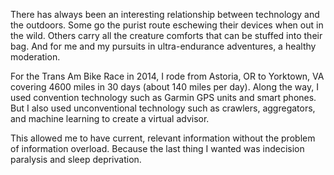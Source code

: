 
There has always been an interesting relationship between technology and the outdoors. Some go the purist route eschewing their devices when out in the wild. Others carry all the creature comforts that can be stuffed into their bag. And for me and my pursuits in ultra-endurance adventures, a healthy moderation. 

For the Trans Am Bike Race in 2014, I rode from Astoria, OR to Yorktown, VA covering 4600 miles in 30 days (about 140 miles per day). Along the way, I used convention technology such as Garmin GPS units and smart phones. But I also used unconventional technology such as crawlers, aggregators, and machine learning to create a virtual advisor.

This allowed me to have current, relevant information without the problem of information overload. Because the last thing I wanted was indecision paralysis and sleep deprivation. 